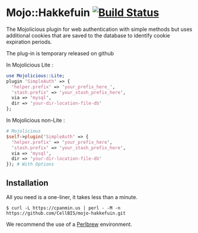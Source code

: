 # Mojo::Hakkefuin [![Build Status](https://travis-ci.com/CellBIS/mojo-hakkefuin.svg?branch=master)](https://travis-ci.com/CellBIS/mojo-hakkefuin)
The Mojolicious plugin for web authentication with simple methods 
but uses additional cookies that are saved to the database 
to identify cookie expiration periods.

The plug-in is temporary released on github

In Mojolicious Lite :
```perl
use Mojolicious::Lite;
plugin 'SimpleAuth' => {
  'helper.prefix' => 'your_prefix_here_',
  'stash.prefix' => 'your_stash_prefix_here',
  via => 'mysql',
  dir => 'your-dir-location-file-db'
};

```

In Mojolicious non-Lite :
```perl
# Mojolicious
$self->plugin('SimpleAuth' => {
  'helper.prefix' => 'your_prefix_here',
  'stash.prefix' => 'your_stash_prefix_here',
  via => 'mysql',
  dir => 'your-dir-location-file-db'
}); # With Options

```

## Installation

All you need is a one-liner, it takes less than a minute.

    $ curl -L https://cpanmin.us | perl - -M -n https://github.com/CellBIS/mojo-hakkefuin.git

We recommend the use of a [Perlbrew](http://perlbrew.pl) environment.
